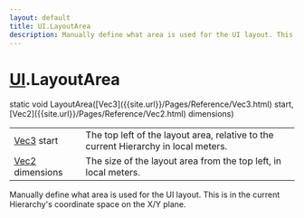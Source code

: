 ```yaml
---
layout: default
title: UI.LayoutArea
description: Manually define what area is used for the UI layout. This is in the current Hierarchy's coordinate space on the X/Y plane.
---
```

# [UI]({{site.url}}/Pages/Reference/UI.html).LayoutArea

<div class='signature' markdown='1'>
static void LayoutArea([Vec3]({{site.url}}/Pages/Reference/Vec3.html) start, [Vec2]({{site.url}}/Pages/Reference/Vec2.html) dimensions)
</div>

|  |  |
|--|--|
|[Vec3]({{site.url}}/Pages/Reference/Vec3.html) start|The top left of the layout area, relative to the current Hierarchy in local meters.|
|[Vec2]({{site.url}}/Pages/Reference/Vec2.html) dimensions|The size of the layout area from the top left, in local meters.|

Manually define what area is used for the UI layout. This is in
the current Hierarchy's coordinate space on the X/Y plane.




